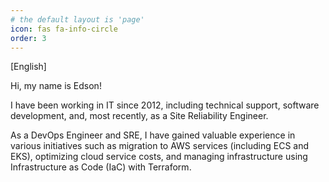 ```yaml
---
# the default layout is 'page'
icon: fas fa-info-circle
order: 3
---
```


[English]

Hi, my name is Edson!

I have been working in IT since 2012, including technical support, software development, and, most recently, as a Site Reliability Engineer.

As a DevOps Engineer and SRE, I have gained valuable experience in various initiatives such as migration to AWS services (including ECS and EKS), optimizing cloud service costs, and managing infrastructure using Infrastructure as Code (IaC) with Terraform.



